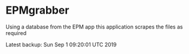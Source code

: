# EPMgrabber
Using a database from the EPM app this application scrapes the files as required


Latest backup: Sun Sep 1 09:20:01 UTC 2019
